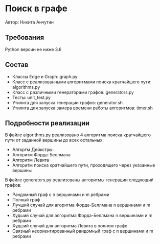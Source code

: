 Поиск в графе
=============
Автор: Никита Анчутин 


Требования
----------
Python версии не ниже 3.6

Состав
------
- Классы Edge и Graph: graph.py
- Класс с реализованными алгоритмами поиска кратчайшего пути: algorithms.py 
- Класс с различными генераторами графов: generators.py
- Тесты: unit_test.py
- Утилита для запуска генерации графов: generator.sh
- Утилита для запуска замера времени работы алгоритмов: timer.sh

Подробности реализации
---------------------
В файле algorithms.py реализовано 4 алгоритма поиска кратчайшего пути от заданной вершины до всех остальных:
- Алгортм Дейкстры
- Алгоритм Форда-Беллмана
- Алгоритм Левита
- Алгоритм поиска кратчайшего пути, проходящего через указанные вершины 

В файле generators.py реализованы алгоритмы генерации следующий графов:
- Рандомный граф с n вершинами и m ребрами
- Полный граф
- Лучший случай для агоритма Форда-Беллмана n вершинами и m ребрами
- Худший случай для алгоритма Форда-Беллмана n вершинами и m ребрами
- Худший случай для алгоритма Левита в полном графе
- Связный неориентированный рандомный граф с n вершинами и m ребрами